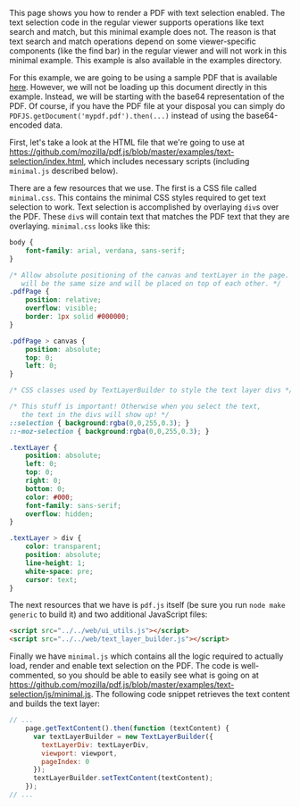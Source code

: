 This page shows you how to render a PDF with text selection enabled. The text selection code in the regular viewer supports operations like text search and match, but this minimal example does not. The reason is that text search and match operations depend on some viewer-specific components (like the find bar) in the regular viewer and will not work in this minimal example. This example is also available in the examples directory. 

For this example, we are going to be using a sample PDF that is available [here](http://vivin.net/pub/pdfjs/TestDocument.pdf). However, we will not be loading up this document directly in this example. Instead, we will be starting with the base64 representation of the PDF. Of course, if you have the PDF file at your disposal you can simply do `PDFJS.getDocument('mypdf.pdf').then(...)` instead of using the base64-encoded data.

First, let's take a look at the HTML file that we're going to use at https://github.com/mozilla/pdf.js/blob/master/examples/text-selection/index.html, which includes necessary scripts (including `minimal.js` described below).

There are a few resources that we use. The first is a CSS file called `minimal.css`. This contains the minimal CSS styles required to get text selection to work. Text selection is accomplished by overlaying `div`s over the PDF. These `div`s will contain text that matches the PDF text that they are overlaying. `minimal.css` looks like this:

```css
body {
    font-family: arial, verdana, sans-serif;
}

/* Allow absolute positioning of the canvas and textLayer in the page. They
   will be the same size and will be placed on top of each other. */
.pdfPage {
    position: relative;
    overflow: visible;
    border: 1px solid #000000;
}

.pdfPage > canvas {
    position: absolute;
    top: 0;
    left: 0;
}

/* CSS classes used by TextLayerBuilder to style the text layer divs */

/* This stuff is important! Otherwise when you select the text,
   the text in the divs will show up! */
::selection { background:rgba(0,0,255,0.3); }
::-moz-selection { background:rgba(0,0,255,0.3); }

.textLayer {
    position: absolute;
    left: 0;
    top: 0;
    right: 0;
    bottom: 0;
    color: #000;
    font-family: sans-serif;
    overflow: hidden;
}

.textLayer > div {
    color: transparent;
    position: absolute;
    line-height: 1;
    white-space: pre;
    cursor: text;
}
```

The next resources that we have is `pdf.js` itself (be sure you run `node make generic` to build it) and two additional JavaScript files:

```html
<script src="../../web/ui_utils.js"></script>
<script src="../../web/text_layer_builder.js"></script>
```

Finally we have `minimal.js` which contains all the logic required to actually load, render and enable text selection on the PDF. The code is well-commented, so you should be able to easily see what is going on at https://github.com/mozilla/pdf.js/blob/master/examples/text-selection/js/minimal.js. The following code snippet retrieves the text content and builds the text layer:

```javascript
// ...
    page.getTextContent().then(function (textContent) {
      var textLayerBuilder = new TextLayerBuilder({
        textLayerDiv: textLayerDiv,
        viewport: viewport,
        pageIndex: 0
      });
      textLayerBuilder.setTextContent(textContent);
    });
// ...
```